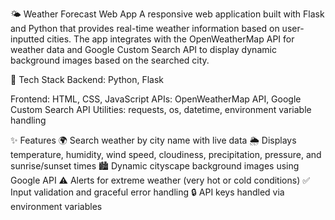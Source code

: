 🌤️ Weather Forecast Web App
A responsive web application built with Flask and Python that provides real-time weather information based on user-inputted cities. The app integrates with the OpenWeatherMap API for weather data and Google Custom Search API to display dynamic background images based on the searched city.

🔧 Tech Stack
Backend: Python, Flask

Frontend: HTML, CSS, JavaScript
APIs: OpenWeatherMap API, Google Custom Search API
Utilities: requests, os, datetime, environment variable handling

✨ Features
🌍 Search weather by city name with live data
🌦 Displays temperature, humidity, wind speed, cloudiness, precipitation, pressure, and sunrise/sunset times
🏙 Dynamic cityscape background images using Google API
⚠️ Alerts for extreme weather (very hot or cold conditions)
✅ Input validation and graceful error handling
🔒 API keys handled via environment variables
